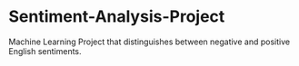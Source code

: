 # Sentiment-Analysis-Project
Machine Learning Project that distinguishes between negative and positive English sentiments.
